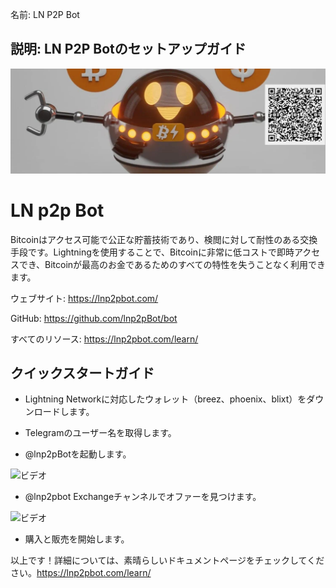 名前: LN P2P Bot

説明: LN P2P Botのセットアップガイド
---

![カバー](assets/cover.jpeg)

# LN p2p Bot

Bitcoinはアクセス可能で公正な貯蓄技術であり、検閲に対して耐性のある交換手段です。Lightningを使用することで、Bitcoinに非常に低コストで即時アクセスでき、Bitcoinが最高のお金であるためのすべての特性を失うことなく利用できます。

ウェブサイト: https://lnp2pbot.com/

GitHub: https://github.com/lnp2pBot/bot

すべてのリソース: https://lnp2pbot.com/learn/

## クイックスタートガイド

- Lightning Networkに対応したウォレット（breez、phoenix、blixt）をダウンロードします。

- Telegramのユーザー名を取得します。

- @lnp2pBotを起動します。

![ビデオ](assets/1.gif)

- @lnp2pbot Exchangeチャンネルでオファーを見つけます。

![ビデオ](assets/2.gif)

- 購入と販売を開始します。

以上です！詳細については、素晴らしいドキュメントページをチェックしてください。https://lnp2pbot.com/learn/